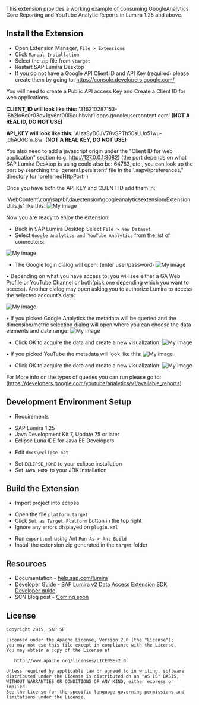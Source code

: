 This extension provides a working example of consuming GoogleAnalytics Core Reporting and YouTube Analytic Reports in Lumira 1.25 and above.



Install the  Extension
-----------------
* Open Extension Manager, `File > Extensions`
* Click `Manual Installation`
* Select the zip file from `\target`
* Restart SAP Lumira Desktop
* If you do not have a Google API Client ID and API Key (required) please create them by going to: https://console.developers.google.com/

You will need to create a Public API access Key and Create a Client ID for web applications.

<b>CLIENT_ID will look like this:</b>
'316210287153-i8h2lo6c0r03dv1gv6nt00l9ouhbvhr1.apps.googleusercontent.com' <b>(NOT A REAL ID, DO NOT USE)</b>

<b>API_KEY will look like this:</b>
'AIzaSyD0JV78vSPTh50sLUo51wu-jdhAOdCm_8w' <b>(NOT A REAL KEY, DO NOT USE)</b>

You also need to add a javascript origin under the "Client ID for web application" section (e.g. http://127.0.0.1:8082) 
(the port depends on what SAP Lumira Desktop is using could also be: 64783, etc , you can look up the port by searching the 'general.persistent' file in the '.sapvi/preferences/' directory for 'preferredHttpPort' )

Once you have both the API KEY and CLIENT ID add them in:

‘WebContent\com\sap\bi\da\extension\googleanalyticsextension\ExtensionUtils.js’ like this:
![My image](https://github.com/SAP/lumira-extension-da-google-and-youtube-analytics/blob/master/imagesforreadme/s9.png)

Now you are ready to enjoy the extension!

* Back in SAP Lumira Desktop Select `File > New Dataset`
* Select `Google Analytics and YouTube Analytics` from the list of connectors:
 
![My image](https://github.com/SAP/lumira-extension-da-google-and-youtube-analytics/blob/master/imagesforreadme/s1.png)

* The Google login dialog will open: (enter user/password)
 ![My image](https://github.com/SAP/lumira-extension-da-google-and-youtube-analytics/blob/master/imagesforreadme/s2.png)

•	Depending on what you have access to, you will see either a GA Web Profile or YouTube Channel or both(pick one depending which you want to access). Another dialog may open asking you to authorize Lumira to access the selected account’s data:

 ![My image](https://github.com/SAP/lumira-extension-da-google-and-youtube-analytics/blob/master/imagesforreadme/s3.png)


•	If you picked Google Analytics the metadata will be queried and the dimension/metric selection dialog will open where you can choose the data elements and date range: 
![My image](https://github.com/SAP/lumira-extension-da-google-and-youtube-analytics/blob/master/imagesforreadme/s5.png)





 

* Click OK to acquire the data and create a new visualization:
 	![My image](https://github.com/SAP/lumira-extension-da-google-and-youtube-analytics/blob/master/imagesforreadme/s6.png)

•	If you picked YouTube the metadata will look like this:
 ![My image](https://github.com/SAP/lumira-extension-da-google-and-youtube-analytics/blob/master/imagesforreadme/s7.png)
 * Click OK to acquire the data and create a new visualization:
![My image](https://github.com/SAP/lumira-extension-da-google-and-youtube-analytics/blob/master/imagesforreadme/s8.png)

For More info on the types of queries you can run please go to: (https://developers.google.com/youtube/analytics/v1/available_reports)



Development Environment Setup
-----------------
* Requirements
 + SAP Lumira 1.25
 + Java Development Kit 7, Update 75 or later
 + Eclipse Luna IDE for Java EE Developers
* Edit `docs\eclipse.bat`
 + Set `ECLIPSE_HOME` to your eclipse installation
 + Set `JAVA_HOME` to your JDK installation

Build the Extension
------------------
* Import project into eclipse
 + Open the file `platform.target`
 + Click `Set as Target Platform` button in the top right
 + Ignore any errors displayed on `plugin.xml` 
* Run `export.xml` using Ant `Run As > Ant Build`
* Install the extension zip generated in the `target` folder 

Resources
-----------
* Documentation - [help.sap.com/lumira](http://help.sap.com/lumira)
* Developer Guide - [SAP Lumira v2 Data Access Extension SDK Developer guide](http://help.sap.com/businessobject/product_guides/vi01/en/lum_125_dae_dev_en.pdf)
* SCN Blog post - [Coming soon](http://www.sap.com)

License
---------

    Copyright 2015, SAP SE

    Licensed under the Apache License, Version 2.0 (the "License");
    you may not use this file except in compliance with the License.
    You may obtain a copy of the License at

       http://www.apache.org/licenses/LICENSE-2.0

    Unless required by applicable law or agreed to in writing, software
    distributed under the License is distributed on an "AS IS" BASIS,
    WITHOUT WARRANTIES OR CONDITIONS OF ANY KIND, either express or implied.
    See the License for the specific language governing permissions and
    limitations under the License.

 [1]: https://github.com/SAP/lumira-extension-da-sample





